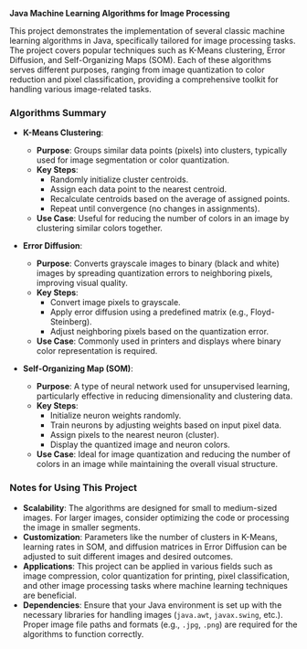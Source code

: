 **Java Machine Learning Algorithms for Image Processing**

This project demonstrates the implementation of several classic machine learning algorithms in Java, specifically tailored for image processing tasks. The project covers popular techniques such as K-Means clustering, Error Diffusion, and Self-Organizing Maps (SOM). Each of these algorithms serves different purposes, ranging from image quantization to color reduction and pixel classification, providing a comprehensive toolkit for handling various image-related tasks.

### Algorithms Summary

- **K-Means Clustering**:
  - **Purpose**: Groups similar data points (pixels) into clusters, typically used for image segmentation or color quantization.
  - **Key Steps**:
    - Randomly initialize cluster centroids.
    - Assign each data point to the nearest centroid.
    - Recalculate centroids based on the average of assigned points.
    - Repeat until convergence (no changes in assignments).
  - **Use Case**: Useful for reducing the number of colors in an image by clustering similar colors together.

- **Error Diffusion**:
  - **Purpose**: Converts grayscale images to binary (black and white) images by spreading quantization errors to neighboring pixels, improving visual quality.
  - **Key Steps**:
    - Convert image pixels to grayscale.
    - Apply error diffusion using a predefined matrix (e.g., Floyd-Steinberg).
    - Adjust neighboring pixels based on the quantization error.
  - **Use Case**: Commonly used in printers and displays where binary color representation is required.

- **Self-Organizing Map (SOM)**:
  - **Purpose**: A type of neural network used for unsupervised learning, particularly effective in reducing dimensionality and clustering data.
  - **Key Steps**:
    - Initialize neuron weights randomly.
    - Train neurons by adjusting weights based on input pixel data.
    - Assign pixels to the nearest neuron (cluster).
    - Display the quantized image and neuron colors.
  - **Use Case**: Ideal for image quantization and reducing the number of colors in an image while maintaining the overall visual structure.

### Notes for Using This Project

- **Scalability**: The algorithms are designed for small to medium-sized images. For larger images, consider optimizing the code or processing the image in smaller segments.
- **Customization**: Parameters like the number of clusters in K-Means, learning rates in SOM, and diffusion matrices in Error Diffusion can be adjusted to suit different images and desired outcomes.
- **Applications**: This project can be applied in various fields such as image compression, color quantization for printing, pixel classification, and other image processing tasks where machine learning techniques are beneficial.
- **Dependencies**: Ensure that your Java environment is set up with the necessary libraries for handling images (`java.awt`, `javax.swing`, etc.). Proper image file paths and formats (e.g., `.jpg`, `.png`) are required for the algorithms to function correctly.
